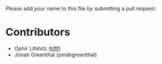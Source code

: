 Please add your name to this file by submitting a pull request.

# Contributors

- Ophir Lifshitz ([hftf](https://github.com/hftf))
- Jonah Greenthal (jonahgreenthal)
